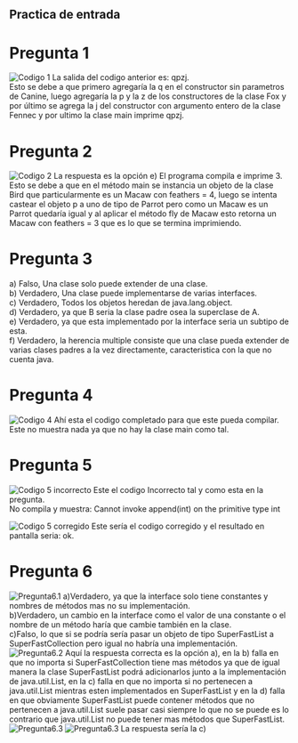 ## Practica de entrada

# Pregunta 1
![Codigo 1](https://github.com/sergei270791/curso-CC3S2/blob/main/PracticaEntrada/img/pregunta1_codigo.png)
La salida del codigo anterior es: qpzj.  
Esto se debe a que primero agregaría la q en el constructor sin parametros de Canine, luego agregaría la p y  la z de los constructores de la clase Fox y por último se agrega la j del constructor con argumento entero de la clase Fennec y por ultimo la clase main imprime qpzj. 
# Pregunta 2
![Codigo 2](https://github.com/sergei270791/curso-CC3S2/blob/main/PracticaEntrada/img/pregunta2_codigo.png)
La respuesta es la opción e) El programa compila e imprime 3.  
Esto se debe a que en el método main se instancia un objeto de la clase Bird que particularmente es un Macaw con feathers = 4, luego se intenta castear el objeto p a uno de tipo de Parrot pero como un Macaw es un Parrot quedaría igual y al aplicar el método fly de Macaw esto retorna un Macaw con feathers = 3 que es lo que se termina imprimiendo.  
# Pregunta 3
a) Falso, Una clase solo puede extender de una clase.   
b) Verdadero, Una clase puede implementarse de varias interfaces.   
c) Verdadero, Todos los objetos heredan de java.lang.object.   
d) Verdadero, ya que B seria la clase padre osea la superclase de A.   
e) Verdadero, ya que esta implementado por la interface seria un subtipo de esta.   
f) Verdadero, la herencia multiple consiste que una clase pueda extender de varias clases padres a la vez directamente, caracteristica con la que no cuenta java.   
# Pregunta 4
![Codigo 4](https://github.com/sergei270791/curso-CC3S2/blob/main/PracticaEntrada/img/pregunta4_codigo.png)
Ahí esta el codigo completado para que este pueda compilar.    
Este no muestra nada ya que no hay la clase main como tal.    
# Pregunta 5
![Codigo 5 incorrecto](https://github.com/sergei270791/curso-CC3S2/blob/main/PracticaEntrada/img/pregunta5_codigo_incorrecto.png)
Este el codigo Incorrecto tal y como esta en la pregunta.   
No compila y muestra: Cannot invoke append(int) on the primitive type int   

![Codigo 5 corregido](https://github.com/sergei270791/curso-CC3S2/blob/main/PracticaEntrada/img/pregunta5_codigo_incorrecto.png)
Este sería el codigo corregido y el resultado en pantalla seria: ok.   
# Pregunta 6
![Pregunta6.1](https://github.com/sergei270791/curso-CC3S2/blob/main/PracticaEntrada/img/pregunta6_parte1.jpg)
a)Verdadero, ya que la interface solo tiene constantes y nombres de métodos mas no su implementación.      
b)Verdadero, un cambio en la interface como el valor de una constante o el nombre de un método haría que cambie también en la clase.   
c)Falso, lo que si se podría sería pasar un objeto de tipo SuperFastList a SuperFastCollection pero igual no habría una implementación.   
![Pregunta6.2](https://github.com/sergei270791/curso-CC3S2/blob/main/PracticaEntrada/img/pregunta6_parte2.jpg)
Aquí la respuesta correcta es la opción a), en la b) falla en que no importa si SuperFastCollection tiene mas métodos ya que de igual manera la clase SuperFastList podrá adicionarlos junto a la implementación de java.util.List, en la c)  falla en que no importa si no pertenecen a java.util.List mientras esten implementados en SuperFastList y en la d) falla en que obviamente SuperFastList puede contener métodos que no pertenecen a java.util.List suele pasar casi siempre lo que no se puede es lo contrario que java.util.List no puede tener mas métodos que SuperFastList.      
![Pregunta6.3](https://github.com/sergei270791/curso-CC3S2/blob/main/PracticaEntrada/img/pregunta6_parte3_1.jpg)
![Pregunta6.3](https://github.com/sergei270791/curso-CC3S2/blob/main/PracticaEntrada/img/pregunta6_parte3_2.jpg)
La respuesta sería la c)    